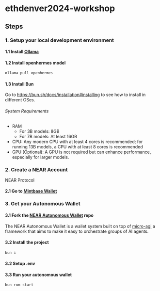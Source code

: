 # ethdenver2024-workshop

## Steps

### 1. Setup your local development environment

#### 1.1 Install [Ollama](https://ollama.com/)

#### 1.2 Install openhermes model

```sh
ollama pull openhermes
```

#### 1.3 Install Bun

Go to https://bun.sh/docs/installation#installing to see how to install in different OSes.

###### System Requirements

- RAM
  - For 3B models: 8GB
  - For 7B models: At least 16GB
- CPU: Any modern CPU with at least 4 cores is recommended; for running 13B models, a CPU with at least 8 cores is recommended
- GPU (Optional): A GPU is not required but can enhance performance, especially for larger models.

### 2. Create a NEAR Account

NEAR Protocol 

#### 2.1 Go to [Mintbase Wallet](https://wallet.mintbase.xyz)

### 3. Get your Autonomous Wallet

#### 3.1 Fork the [NEAR Autonomous Wallet](https://github.com/microchipgnu/near-autonomous-wallet) repo

The NEAR Autonomous Wallet is a wallet system built on top of [micro-agi](https://github.com/microchipgnu/micro-agi) a framework that aims to make it easy to orchestrate groups of AI agents.

#### 3.2 Install the project

```sh
bun i
```

#### 3.2 Setup .env

#### 3.3 Run your autonomous wallet

```sh
bun run start
```
